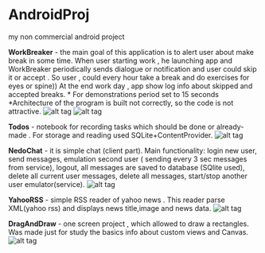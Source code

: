 # AndroidProj
my non commercial android project

<b>WorkBreaker</b> - the main goal of this application is to alert user about make break in some time. When user starting work , he launching app and WorkBreaker periodically sends dialogue or notification and user could skip it or accept . So user , could every hour take a break and do exercises for eyes or spine))  At the end  work day , app show log info about skipped and accepted breaks. * For demonstrations period set to 15 seconds *Architecture of the program is built not correctly, so the code is not attractive.
![alt tag](https://cloud.githubusercontent.com/assets/7840893/5885415/f78b5d1c-a374-11e4-8657-158448015d1a.PNG)
![alt tag](https://cloud.githubusercontent.com/assets/7840893/5885413/f70ac922-a374-11e4-9174-02efe0317652.PNG)

<b>Todos</b> - notebook for recording tasks which should be done or already-made . For storage and reading used SQLite+ContentProvider.
![alt tag](https://cloud.githubusercontent.com/assets/7840893/5885414/f70c9f04-a374-11e4-81f4-4361897719f8.PNG)

<b>NedoChat</b> - it is simple chat (client part). Main functionality: login new user, send messages, emulation second user ( sending every 3 sec messages from service), logout, all messages are saved to database (SQlite used), delete all current user messages, delete all messages, start/stop another user emulator(service).
![alt tag](https://cloud.githubusercontent.com/assets/7840893/5885412/f709faba-a374-11e4-9b79-81367043cef3.PNG)

<b>YahooRSS</b>  - simple RSS reader of yahoo news . This reader parse XML(yahoo rss) and displays news title,image and news data.
![alt tag](https://cloud.githubusercontent.com/assets/7840893/5910060/eaeafdd2-a5be-11e4-9a52-b806001f372a.PNG)

<b>DragAndDraw</b> - one screen project , which allowed to draw a rectangles. Was made just for study the basics info about custom views and Canvas.
![alt tag](https://cloud.githubusercontent.com/assets/7840893/5885411/ef0d3502-a374-11e4-83a3-34512054180c.PNG)
